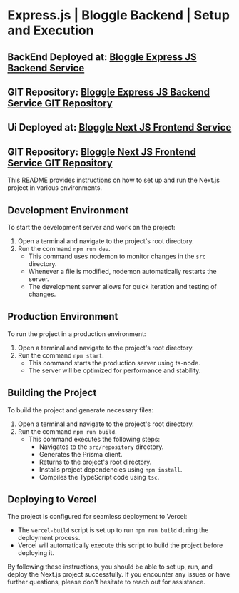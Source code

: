 
# Express.js | Bloggle Backend | Setup and Execution

## BackEnd Deployed at: [Bloggle Express JS Backend Service](https://bloggle-kljc.vercel.app/api/home)
## GIT Repository: [Bloggle Express JS Backend Service GIT Repository](https://github.com/vipulappdirect/bloggle-backend)

## Ui Deployed at: [Bloggle Next JS Frontend Service](https://bloggle-puce.vercel.app/)
## GIT Repository: [Bloggle Next JS Frontend Service GIT Repository](https://github.com/vipulappdirect/bloggle-ui)

This README provides instructions on how to set up and run the Next.js project in various environments.

## Development Environment

To start the development server and work on the project:

1. Open a terminal and navigate to the project's root directory.
2. Run the command `npm run dev`.
    - This command uses nodemon to monitor changes in the `src` directory.
    - Whenever a file is modified, nodemon automatically restarts the server.
    - The development server allows for quick iteration and testing of changes.

## Production Environment

To run the project in a production environment:

1. Open a terminal and navigate to the project's root directory.
2. Run the command `npm start`.
    - This command starts the production server using ts-node.
    - The server will be optimized for performance and stability.

## Building the Project

To build the project and generate necessary files:

1. Open a terminal and navigate to the project's root directory.
2. Run the command `npm run build`.
    - This command executes the following steps:
        - Navigates to the `src/repository` directory.
        - Generates the Prisma client.
        - Returns to the project's root directory.
        - Installs project dependencies using `npm install`.
        - Compiles the TypeScript code using `tsc`.

## Deploying to Vercel

The project is configured for seamless deployment to Vercel:

- The `vercel-build` script is set up to run `npm run build` during the deployment process.
- Vercel will automatically execute this script to build the project before deploying it.

By following these instructions, you should be able to set up, run, and deploy the Next.js project successfully. If you encounter any issues or have further questions, please don't hesitate to reach out for assistance.